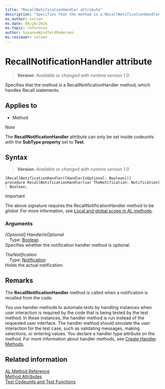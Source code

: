 ```yaml
---
title: "RecallNotificationHandler attribute"
description: "Specifies that the method is a RecallNotificationHandler method, which handles Recall statements."
ms.author: solsen
ms.date: 08/26/2024
ms.topic: reference
author: SusanneWindfeldPedersen
ms.reviewer: solsen
---
```

[//]: # (START>DO_NOT_EDIT)
[//]: # (IMPORTANT:Do not edit any of the content between here and the END>DO_NOT_EDIT.)
[//]: # (Any modifications should be made in the .xml files in the ModernDev repo.)

# RecallNotificationHandler attribute
> **Version**: _Available or changed with runtime version 1.0._

Specifies that the method is a RecallNotificationHandler method, which handles Recall statements.


## Applies to

- Method

> [!NOTE]
> The **RecallNotificationHandler** attribute can only be set inside codeunits with the **SubType property** set to **Test**.

## Syntax


> **Version**: _Available or changed with runtime version 1.0._
```AL
[RecallNotificationHandler([HandlerIsOptional: Boolean])]
procedure RecallNotificationHandler(var TheNotification: Notification) : Boolean;
```
> [!IMPORTANT]
> The above signature requires the RecallNotificationHandler method to be *global*. For more information, see [Local and global scope in AL methods](../devenv-al-methods.md%23local-and-global-scope).

### Arguments
*[Optional] HandlerIsOptional*  
&emsp;Type: [Boolean](../methods-auto/boolean/boolean-data-type.md)  
Specifies whether the notification handler method is optional.  

*TheNotification*  
&emsp;Type: [Notification](../methods-auto/notification/notification-data-type.md)  
Holds the actual notification.  

[//]: # (IMPORTANT: END>DO_NOT_EDIT)

## Remarks

The **RecallNotificationHandler** method is called when a notification is recalled from the code.

You use handler methods to automate tests by handling instances when user interaction is required by the code that is being tested by the test method. In these instances, the handler method is run instead of the requested user interface. The handler method should simulate the user interaction for the test case, such as validating messages, making selections, or entering values. You declare a handler type attribute on the method. For more information about handler methods, see [Create Handler Methods](../devenv-creating-handler-methods.md).

## Related information

[AL Method Reference](../methods-auto/library.md)  
[Method Attributes](devenv-method-attributes.md)  
[Test Codeunits and Test Functions](../devenv-test-codeunits-and-test-methods.md)